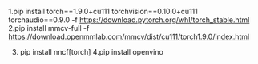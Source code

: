 1.pip install torch==1.9.0+cu111 torchvision==0.10.0+cu111 torchaudio==0.9.0 -f https://download.pytorch.org/whl/torch_stable.html
2.pip install mmcv-full -f https://download.openmmlab.com/mmcv/dist/cu111/torch1.9.0/index.html

3. pip install nncf[torch]
4.pip install openvino
